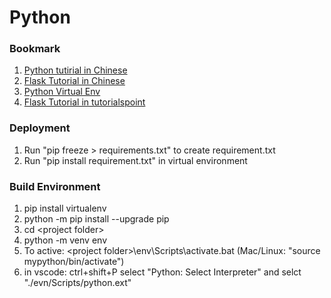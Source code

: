 # Python

### Bookmark
1. [Python tutirial in Chinese](https://www.liaoxuefeng.com/wiki/1016959663602400)
2. [Flask Tutorial in Chinese](http://www.pythondoc.com/flask-mega-tutorial/)
3. [Python Virtual Env](https://packaging.python.org/guides/installing-using-pip-and-virtual-environments/)
4. [Flask Tutorial in tutorialspoint](https://www.tutorialspoint.com/flask/index.htm)

### Deployment
1. Run "pip freeze > requirements.txt" to create requirement.txt
2. Run "pip install requirement.txt" in virtual environment

### Build Environment
1. pip install virtualenv
2. python -m pip install --upgrade pip
3. cd \<project folder\>
4. python -m venv env
5. To active: \<project folder\>\env\Scripts\activate.bat (Mac/Linux: "source mypython/bin/activate")
6. in vscode: ctrl+shift+P select "Python: Select Interpreter" and selct "./evn/Scripts/python.ext"

